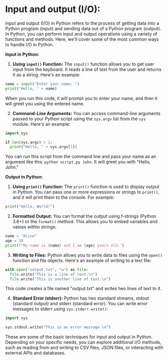 # Input and output (I/O):

Input and output (I/O) in Python refers to the process of getting data into a Python program (input) and sending data out of a Python program (output). In Python, you can perform input and output operations using a variety of functions and methods. Here, we'll cover some of the most common ways to handle I/O in Python.

**Input in Python:**

1. **Using `input()` Function:**
 The `input()` function allows you to get user input from the keyboard. It reads a line of text from the user and returns it as a string. Here's an example:

```python
name = input("Enter your name: ")
print("Hello, " + name)
```

 When you run this code, it will prompt you to enter your name, and then it will greet you using the entered name.

2. **Command-Line Arguments:**
 You can access command-line arguments passed to your Python script using the `sys.argv` list from the `sys` module. Here's an example:

```python
import sys

if len(sys.argv) > 1:
  print("Hello, " + sys.argv[1])
```

You can run this script from the command line and pass your name as an argument like this: `python script.py John`. It will greet you with "Hello, John."

**Output in Python:**

1. **Using `print()` Function:**
 The `print()` function is used to display output in Python. You can pass one or more expressions or strings to `print()`, and it will print them to the console. For example:

```python
print("Hello, World!")
```

2. **Formatted Output:**
You can format the output using f-strings (Python 3.6+) or the `format()` method. This allows you to embed variables and values within strings:

```python
name = "Alice"
age = 30
print(f"My name is {name} and I am {age} years old.")
```

3. **Writing to Files:**
Python allows you to write data to files using the `open()` function and file objects. Here's an example of writing to a text file:

```python
with open("output.txt", "w") as file:
  file.write("This is a line of text.\n")
  file.write("This is another line of text.\n")
```

This code creates a file named "output.txt" and writes two lines of text to it.

4. **Standard Error (stderr):**
Python has two standard streams, stdout (standard output) and stderr (standard error). You can write error messages to stderr using `sys.stderr.write()`:

```python
import sys

sys.stdout.write("This is an error message.\n")
```

These are some of the basic techniques for input and output in Python. Depending on your specific needs, you can explore additional I/O methods, such as reading from and writing to CSV files, JSON files, or interacting with external APIs and databases.
